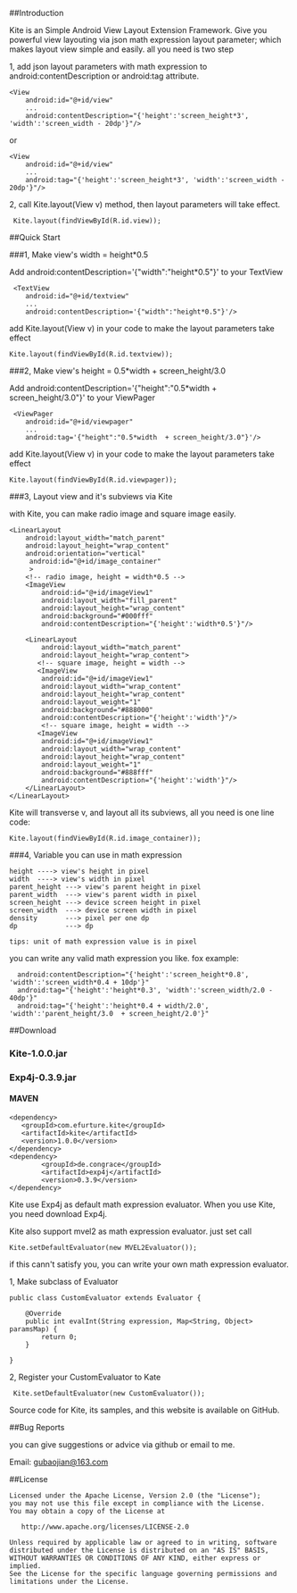 
##Introduction

Kite is an Simple Android View Layout Extension Framework. Give you powerful view layouting via json math expression layout parameter; which makes layout view simple and easily. all you need is two step 

1, add json layout parameters with math expression to android:contentDescription or android:tag attribute.
    
    <View
        android:id="@+id/view"
        ...
        android:contentDescription="{'height':'screen_height*3', 'width':'screen_width - 20dp'}"/>
  or 
  
    <View
        android:id="@+id/view"
        ...
        android:tag="{'height':'screen_height*3', 'width':'screen_width - 20dp'}"/>

2, call Kite.layout(View v) method, then layout parameters will take effect.
     
     Kite.layout(findViewById(R.id.view));

##Quick Start

###1, Make view's width = height*0.5 
   
Add android:contentDescription='{"width":"height*0.5"}' to your TextView
  
     <TextView
        android:id="@+id/textview"
        ...
        android:contentDescription='{"width":"height*0.5"}'/>
        
add Kite.layout(View v) in your code to make the layout parameters take effect     

    Kite.layout(findViewById(R.id.textview)); 

###2, Make view's height = 0.5*width  + screen_height/3.0

Add android:contentDescription='{"height":"0.5*width  + screen_height/3.0"}' to your ViewPager
  
     <ViewPager
        android:id="@+id/viewpager"
        ...
        android:tag='{"height":"0.5*width  + screen_height/3.0"}'/>
        
add Kite.layout(View v) in your code to make the layout parameters take effect         
      
    Kite.layout(findViewById(R.id.viewpager));  

###3, Layout view and it's subviews via Kite

with Kite, you can make radio image and square image easily.

	<LinearLayout 
	    android:layout_width="match_parent"
	    android:layout_height="wrap_content"
	    android:orientation="vertical"
	     android:id="@+id/image_container" 
	     >
	    <!-- radio image, height = width*0.5 -->
	    <ImageView
	        android:id="@+id/imageView1"
	        android:layout_width="fill_parent"
	        android:layout_height="wrap_content"
	        android:background="#000fff" 
	        android:contentDescription="{'height':'width*0.5'}"/>
	
	    <LinearLayout
	        android:layout_width="match_parent"
	        android:layout_height="wrap_content">
	       <!-- square image, height = width -->
	       <ImageView
	        android:id="@+id/imageView1"
	        android:layout_width="wrap_content"
	        android:layout_height="wrap_content"
	        android:layout_weight="1"
	        android:background="#888000" 
	        android:contentDescription="{'height':'width'}"/> 
	        <!-- square image, height = width -->
	       <ImageView
	        android:id="@+id/imageView1"
	        android:layout_width="wrap_content"
	        android:layout_height="wrap_content"
	        android:layout_weight="1"
	        android:background="#888fff" 
	        android:contentDescription="{'height':'width'}"/> 
	    </LinearLayout>
	</LinearLayout>    

Kite will transverse v, and layout all its subviews, all you need is one line code:

    Kite.layout(findViewById(R.id.image_container));
  

###4, Variable you can use in math expression

    height ----> view's height in pixel
    width  ----> view's width in pixel
    parent_height ---> view's parent height in pixel
    parent_width  ---> view's parent width in pixel
    screen_height ---> device screen height in pixel
    screen_width  ---> device screen width in pixel
    density       ---> pixel per one dp
    dp            ---> dp
  
    tips: unit of math expression value is in pixel
    
you can write any valid math expression you like. fox example:
   
      android:contentDescription="{'height':'screen_height*0.8', 'width':'screen_width*0.4 + 10dp'}"        
      android:tag="{'height':'height*0.3', 'width':'screen_width/2.0 - 40dp'}"       
      android:tag="{'height':'height*0.4 + width/2.0', 'width':'parent_height/3.0  + screen_height/2.0'}"  
    
##Download


### Kite-1.0.0.jar

### Exp4j-0.3.9.jar

#### MAVEN

    <dependency>
       <groupId>com.efurture.kite</groupId>
       <artifactId>kite</artifactId>
       <version>1.0.0</version>
    </dependency>
    <dependency>
			<groupId>de.congrace</groupId>
			<artifactId>exp4j</artifactId>
			<version>0.3.9</version>
    </dependency>
    
    
Kite use Exp4j as default math expression evaluator. When you use Kite, you need download Exp4j. 

Kite also support mvel2 as math expression evaluator. just set call
 
    Kite.setDefaultEvaluator(new MVEL2Evaluator());
    
if this cann't satisfy you, you can write your own math expression evaluator. 

1, Make subclass of Evaluator 

	public class CustomEvaluator extends Evaluator {
		
		@Override
		public int evalInt(String expression, Map<String, Object> paramsMap) {
			return 0;
		}
		
	}
	
2, Register your CustomEvaluator to Kate 

     Kite.setDefaultEvaluator(new CustomEvaluator());
     
Source code for Kite, its samples, and this website is available on GitHub.

##Bug Reports

you can give suggestions or advice via github or email to me.

Email: gubaojian@163.com

##License
 
    Licensed under the Apache License, Version 2.0 (the "License");
    you may not use this file except in compliance with the License.
	You may obtain a copy of the License at
	
	   http://www.apache.org/licenses/LICENSE-2.0
	
	Unless required by applicable law or agreed to in writing, software
	distributed under the License is distributed on an "AS IS" BASIS,
	WITHOUT WARRANTIES OR CONDITIONS OF ANY KIND, either express or implied.
	See the License for the specific language governing permissions and
	limitations under the License.
